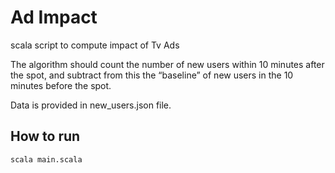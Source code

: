 # Ad Impact
scala script to compute impact of Tv Ads

The algorithm should count the number of new users within 10 minutes after the spot, and subtract from this the “baseline” of new users in the 10 minutes before the spot.

Data is provided in new_users.json file. 

## How to run

```
scala main.scala
```
